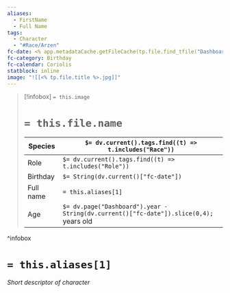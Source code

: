 ```yaml
---
aliases:
  - FirstName
  - Full Name
tags:
  - Character
  - "#Race/Arzen"
fc-date: <% app.metadataCache.getFileCache(tp.file.find_tfile("Dashboard")).frontmatter.year - Math.ceil(Math.random() * 150 + 18) %>-<% Math.ceil(Math.random() * 6) %>-<% Math.ceil(Math.random() * 24) %>
fc-category: Birthday
fc-calendar: Coriolis
statblock: inline
image: "![[<% tp.file.title %>.jpg]]"
---
```

> [!infobox]
> `= this.image`
> # `= this.file.name`
> | Species | `$= dv.current().tags.find((t) => t.includes("Race"))` |
> | ---- | ---- |
> | Role | `$= dv.current().tags.find((t) => t.includes("Role"))` |
> | Birthday | `$= String(dv.current()["fc-date"])` |
> | Full name | `= this.aliases[1]`|
> | Age | `$= dv.page("Dashboard").year - String(dv.current()["fc-date"]).slice(0,4);` years old|
^infobox
# `= this.aliases[1]`
*Short descriptor of character*
